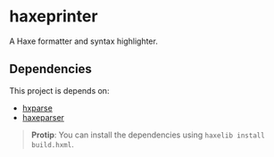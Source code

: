 haxeprinter
===========

A Haxe formatter and syntax highlighter.

## Dependencies

This project is depends on:

 * [hxparse](http://lib.haxe.org/p/hxparse)
 * [haxeparser](http://lib.haxe.org/p/haxeparser)

> **Protip**: You can install the dependencies using `haxelib install build.hxml`.
 
 
